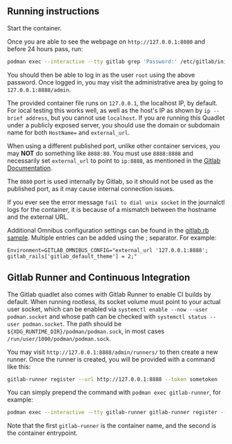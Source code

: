 ## Running instructions

Start the container.

Once you are able to see the webpage on `http://127.0.0.1:8080` and before 24 hours pass, run:

```bash
podman exec --interactive --tty gitlab grep 'Password:' /etc/gitlab/initial_root_password
```

You should then be able to log in as the user `root` using the above password.
Once logged in, you may visit the administrative area by going to
`127.0.0.1:8888/admin`.

The provided container file runs on `127.0.0.1`, the localhost IP, by default.
For local testing this works well, as well as the host's IP as shown by
`ip --brief address`, but you cannot use `localhost`. If you are running
this Quadlet under a publicly exposed server, you should use the domain
or subdomain name for both `HostName=` and `external_url`.

When using a different published port, unlike other container services,
you may **NOT** do something like `8888:80`. You must use `8888:8888` and
necessarily set `external_url` to point to `ip:8888`, as mentioned in the
[Gitlab Documentation](https://docs.gitlab.com/ee/install/docker.html#expose-gitlab-on-different-ports).

The `8080` port is used internally by Gitlab, so it should not be used as the
published port, as it may cause internal connection issues.

If you ever see the error message `fail to dial unix socket` in the journalctl
logs for the container, it is because of a mismatch between the hostname and
the external URL.

Additional Omnibus configuration settings can be found in the
[gitlab.rb sample](https://gitlab.com/gitlab-org/omnibus-gitlab/blob/master/files/gitlab-config-template/gitlab.rb.template).
Multiple entries can be added using the ; separator. For example:

```
Environment=GITLAB_OMNIBUS_CONFIG="external_url '127.0.0.1:8888'; gitlab_rails['gitlab_default_theme'] = 2;"
```

## Gitlab Runner and Continuous Integration

The Gitlab quadlet also comes with Gitlab Runner to enable CI builds by default.
When running rootless, its socket volume must point to your actual user socket,
which can be enabled via `systemctl enable --now --user podman.socket` and
whose path can be checked with `systemctl status --user podman.socket`.
The path should be `${XDG_RUNTIME_DIR}/podman/podman.sock`, in most cases
`/run/user/1000/podman/podman.sock`.

You may visit `http://127.0.0.1:8888/admin/runners/` to then create a new runner.
Once the runner is created, you will be provided with a command like this:

```bash
gitlab-runner register --url http://127.0.0.1:8888 --token sometoken
```

You can simply prepend the command with `podman exec gitlab-runner`, for example:

```bash
podman exec --interactive --tty gitlab-runner gitlab-runner register --url http://127.0.0.1:8888 --token sometoken
```

Note that the first `gitlab-runner` is the container name, and the second is
the container entrypoint.
